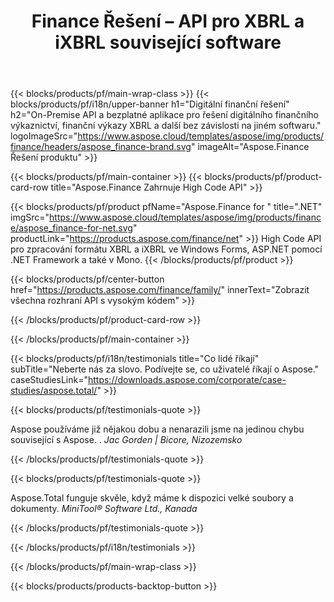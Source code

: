 ﻿---
title: Finance Řešení – API pro XBRL a iXBRL související software 
weight: 30
url: /cs/
description: High Code API a bezplatné aplikace pro zpracování formátů eXtensible business reporting language XBRL a iXBRL pro vytváření konsolidovaných finančních výkazů a další
---
{{< blocks/products/pf/main-wrap-class >}}
{{< blocks/products/pf/i18n/upper-banner h1="Digitální finanční řešení" h2="On-Premise API a bezplatné aplikace pro řešení digitálního finančního výkaznictví, finanční výkazy XBRL a další bez závislosti na jiném softwaru." logoImageSrc="https://www.aspose.cloud/templates/aspose/img/products/finance/headers/aspose_finance-brand.svg" imageAlt="Aspose.Finance Řešení produktu" >}}

{{< blocks/products/pf/main-container >}}
{{< blocks/products/pf/product-card-row title="Aspose.Finance Zahrnuje High Code API" >}}

{{< blocks/products/pf/product pfName="Aspose.Finance for " title=".NET" imgSrc="https://www.aspose.cloud/templates/aspose/img/products/finance/aspose_finance-for-net.svg" productLink="https://products.aspose.com/finance/net" >}}
High Code API pro zpracování formátu XBRL a iXBRL ve Windows Forms, ASP.NET pomocí .NET Framework a také v Mono.
{{< /blocks/products/pf/product >}}

{{< blocks/products/pf/center-button href="https://products.aspose.com/finance/family/" innerText="Zobrazit všechna rozhraní API s vysokým kódem" >}}

{{< /blocks/products/pf/product-card-row >}}

{{< /blocks/products/pf/main-container >}}

{{< blocks/products/pf/i18n/testimonials title="Co lidé říkají" subTitle="Neberte nás za slovo. Podívejte se, co uživatelé říkají o Aspose." caseStudiesLink="https://downloads.aspose.com/corporate/case-studies/aspose.total/" >}}

{{< blocks/products/pf/testimonials-quote >}}
<p class="first">
 Aspose používáme již nějakou dobu a nenarazili jsme na jedinou chybu související s Aspose. .
 <em>
  Jac Gorden | Bicore, Nizozemsko
 </em>
</p>

{{< /blocks/products/pf/testimonials-quote >}}

{{< blocks/products/pf/testimonials-quote >}}
<p class="second">
 Aspose.Total funguje skvěle, když máme k dispozici velké soubory a dokumenty.
 <em>
  MiniTool® Software Ltd., Kanada
 </em>
</p>

{{< /blocks/products/pf/testimonials-quote >}}

{{< /blocks/products/pf/i18n/testimonials >}}

{{< /blocks/products/pf/main-wrap-class >}}

{{< blocks/products/products-backtop-button >}}